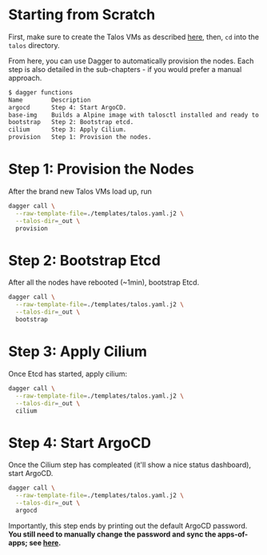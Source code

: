 # Starting from Scratch

First, make sure to create the Talos VMs as described [here](/pve/talos_vms.html),
then, `cd` into the `talos` directory.

From here, you can use Dagger to automatically provision the nodes. Each step
is also detailed in the sub-chapters - if you would prefer a manual approach.

```bash
$ dagger functions
Name        Description
argocd      Step 4: Start ArgoCD.
base-img    Builds a Alpine image with talosctl installed and ready to go.
bootstrap   Step 2: Bootstrap etcd.
cilium      Step 3: Apply Cilium.
provision   Step 1: Provision the nodes.
```

# Step 1: Provision the Nodes

After the brand new Talos VMs load up, run 

```bash
dagger call \
  --raw-template-file=./templates/talos.yaml.j2 \
  --talos-dir=_out \
  provision
```

# Step 2: Bootstrap Etcd

After all the nodes have rebooted (~1min), bootstrap Etcd.

```bash
dagger call \
  --raw-template-file=./templates/talos.yaml.j2 \
  --talos-dir=_out \
  bootstrap
```

# Step 3: Apply Cilium

Once Etcd has started, apply cilium:

```bash
dagger call \
  --raw-template-file=./templates/talos.yaml.j2 \
  --talos-dir=_out \
  cilium
```

# Step 4: Start ArgoCD

Once the Cilium step has compleated (it'll show a nice status dashboard), start ArgoCD.

```bash
dagger call \
  --raw-template-file=./templates/talos.yaml.j2 \
  --talos-dir=_out \
  argocd
```
Importantly, this step ends by  printing out the default ArgoCD password. **You
still need to manually change the password and sync the apps-of-apps; see
[here](/k8s/argocd.html).**
